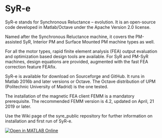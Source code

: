 # SyR-e

SyR-e stands for Synchronous Reluctance – evolution. It is an open-source code developed in Matlab/Octave under the Apache Version 2.0 license.

Named after the Synchronous Reluctance machine, it covers the PM-assisted SyR, Interior PM and Surface Mounted PM machine types as well.

For all the motor types, rapid finite element analysis (FEA) output evaluation and optimization based design tools are available. For SyR and PM-SyR machines, design equations are provided, augmented with the fast FEA correction feature FEAfix.


SyR-e is available for download on Sourceforge and GitHub. It runs in Matlab 2016b and later versions or Octave. The Octave distribution of UPM (Politechnic University of Madrid) is the one tested.

The installation of the magnetic FEA client FEMM is a mandatory prerequisite. The recommended FEMM version is 4.2, updated on April, 21 2019 or later.

Use the Wiki page of the syre_public repository for further information on installation and first run of SyR-e.

[![Open in MATLAB Online](https://www.mathworks.com/images/responsive/global/open-in-matlab-online.svg)](https://matlab.mathworks.com/open/github/v1?repo=SyR-e/syre_public)
